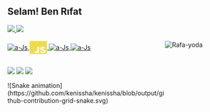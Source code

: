 ## Selam! Ben Rıfat
 <div>
  <a href="https://github.com/kenissha">
  <img height="180em" src="https://github-readme-stats.vercel.app/api?username=kenissha&show_icons=true&theme=dracula&include_all_commits=true&count_private=true"/>
  <img height="180em" src="https://github-readme-stats.vercel.app/api/top-langs/?username=kenissha&layout=compact&langs_count=16&theme=dracula"/>
</div>
  
  <div style="display: inline_block"><br>
  <img img align="center" alt="a-Js" height="30" width="40" src="https://cdn.jsdelivr.net/gh/devicons/devicon/icons/apple/apple-original.svg" />
  <img align="center" alt="a-Js" height="30" width="40" src="https://raw.githubusercontent.com/devicons/devicon/master/icons/javascript/javascript-plain.svg">
  <img img align="center" alt="a-Js" height="30" width="40" src="https://cdn.jsdelivr.net/gh/devicons/devicon/icons/html5/html5-plain-wordmark.svg" />
  <img img align="center" alt="a-Js" height="30" width="40"  src="https://cdn.jsdelivr.net/gh/devicons/devicon/icons/css3/css3-original-wordmark.svg" />
 
  <img align="right" alt="Rafa-yoda" src="https://resmim.net/cdn/2023/03/06/UV8Tb.png" width="150" height="150">

</div>
  
   ##
  
  <div> 
  
  <a href="https://instagram.com/rifatozturkk" target="_blank"><img src="https://img.shields.io/badge/-Instagram-%23E4405F?style=for-the-badge&logo=instagram&logoColor=white" target="_blank"></a>
  <a href = "mailto:rifatozturk054@gmail.com"><img src="https://img.shields.io/badge/-Gmail-%23333?style=for-the-badge&logo=gmail&logoColor=white" target="_blank"></a>
  <a href="https://www.linkedin.com/in/rıfat-öztürk-5ab7161b4" target="_blank"><img src="https://img.shields.io/badge/-LinkedIn-%230077B5?style=for-the-badge&logo=linkedin&logoColor=white" target="_blank"></a> 
  
     
  </div>
  <div> 
![Snake animation](https://github.com/kenissha/kenissha/blob/output/github-contribution-grid-snake.svg)
  </div>
